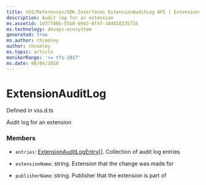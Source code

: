 ```yaml
---
title: VSS/References/SDK.Interfaces ExtensionAuditLog API | Extensions for Azure DevOps Services
description: Audit log for an extension
ms.assetid: 1d37786b-55b0-6943-8f47-184018335716
ms.technology: devops-ecosystem
generated: true
ms.author: chcomley
author: chcomley
ms.topic: article
monikerRange: '>= tfs-2017'
ms.date: 08/04/2016
---
```


# ExtensionAuditLog

Defined in vss.d.ts

Audit log for an extension

### Members

* `entries`: [ExtensionAuditLogEntry](../../../VSS/References/SDK_Interfaces/ExtensionAuditLogEntry.md)[]. Collection of audit log entries

* `extensionName`: string. Extension that the change was made for

* `publisherName`: string. Publisher that the extension is part of
